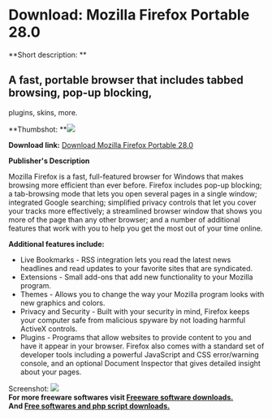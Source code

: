 # Download: Mozilla Firefox Portable 28.0

**Short description: **

## A fast, portable browser that includes tabbed browsing, pop-up blocking,
plugins, skins, more.

  
**Thumbshot: **![](http://www.freewarefiles.com/screenshot/mozilla_firefox7_md.gif)   
  
**Download link:** [Download Mozilla Firefox Portable 28.0](http://freesoftwares.boysofts.com/Mozilla-Firefox-Portable_program_42923.html)  
  

**Publisher's Description**  
  

Mozilla Firefox is a fast, full-featured browser for Windows that makes
browsing more efficient than ever before. Firefox includes pop-up blocking; a
tab-browsing mode that lets you open several pages in a single window;
integrated Google searching; simplified privacy controls that let you cover
your tracks more effectively; a streamlined browser window that shows you more
of the page than any other browser; and a number of additional features that
work with you to help you get the most out of your time online.

**Additional features include:**

  * Live Bookmarks - RSS integration lets you read the latest news headlines and read updates to your favorite sites that are syndicated. 
  * Extensions - Small add-ons that add new functionality to your Mozilla program. 
  * Themes - Allows you to change the way your Mozilla program looks with new graphics and colors. 
  * Privacy and Security - Built with your security in mind, Firefox keeps your computer safe from malicious spyware by not loading harmful ActiveX controls. 
  * Plugins - Programs that allow websites to provide content to you and have it appear in your browser. 
Firefox also comes with a standard set of developer tools including a powerful
JavaScript and CSS error/warning console, and an optional Document Inspector
that gives detailed insight about your pages.

  
  
Screenshot: ![](http://www.freewarefiles.com/screenshot/mozilla_firefox7.gif)  
**For more freeware softwares visit [Freeware software downloads.](http://freesoftwares.boysofts.com/)**   
**And [Free softwares and php script downloads.](http://www.boysofts.com/)**

